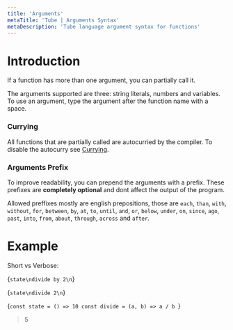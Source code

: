 ```yaml
---
title: 'Arguments'
metaTitle: 'Tube | Arguments Syntax'
metaDescription: 'Tube language argument syntax for functions'
---
```


# Introduction

If a function has more than one argument, you can partially call it.

The arguments supported are three: string literals, numbers and variables. To use an argument, type the argument after the function name with a space.

### Currying

All functions that are partially called are autocurried by the compiler. To disable the autocurry see [Currying](https://tube-lang.netlify.app/functions/4-currying).

### Arguments Prefix

To improve readability, you can prepend the arguments with a prefix. These prefixes
are **completely optional** and dont affect the output of the program.

Allowed preffixes mostly are english prepositions, those are `each`, `than`, `with`, `without`, `for`, `between`, `by`, `at`, `to`, `until`, `and`, `or`, `below`, `under`, `on`, `since`, `ago`, `past`, `into`, `from`, `about`, `through`, `across` and `after`.



# Example

Short vs Verbose:

<TubeCode>{`state\ndivide by 2\n`}</TubeCode>

<TubeCode>{`state\ndivide 2\n`}</TubeCode>

<JSCode>{`const state = () => 10
const divide = (a, b) => a / b
`}</JSCode>

> 5

